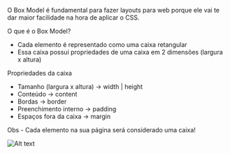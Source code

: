 O Box Model é fundamental para fazer layouts para web porque ele vai te dar maior facilidade na hora de aplicar o CSS. 

O que é o Box Model?
- Cada elemento é representado como uma caixa retangular
- Essa caixa possui propriedades de uma caixa em 2 dimensões (largura x altura)

Propriedades da caixa

- Tamanho (largura x altura) → width | height
- Conteúdo → content
- Bordas → border
- Preenchimento interno → padding
- Espaços fora da caixa → margin

Obs - Cada elemento na sua página será considerado uma caixa!

![Alt text](https://xesque.rocketseat.dev/forum/1630331451431-image.png)